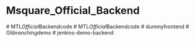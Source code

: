 ﻿# Msquare_Official_Backend

#   M T L _ O f f i c i a l _ B a c k e n d c o d e  
 #   M T L _ O f f i c i a l _ B a c k e n d c o d e  
 #   d u m m y f r o n t e n d  
 #   G i t _ b r a n c h i n g _ d e m o  
 #   j e n k i n s - d e m o - b a c k e n d  
 